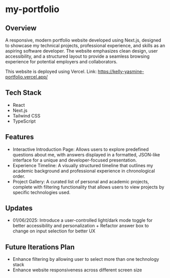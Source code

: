 # my-portfolio

## Overview
A responsive, modern portfolio website developed using Next.js, designed to showcase my technical projects, professional experience, and skills as an aspiring software developer. The website emphasizes clean design, user accessibility, and a structured layout to provide a seamless browsing experience for potential employers and collaborators.

This website is deployed using Vercel. Link: https://kelly-yasmine-portfolio.vercel.app/


## Tech Stack
- React
- Next.js
- Tailwind CSS
- TypeScript

## Features
- Interactive Introduction Page: Allows users to explore predefined questions about me, with answers displayed in a formatted, JSON-like interface for a unique and developer-focused presentation.
- Experience Timeline: A visually structured timeline that outlines my academic background and professional experience in chronological order.
- Project Gallery: A curated list of personal and academic projects, complete with filtering functionality that allows users to view projects by specific technologies used.

## Updates
- 01/06/2025: Introduce a user-controlled light/dark mode toggle for better accessibility and personalization + Refactor answer box to change on input selection for better UX

## Future Iterations Plan
- Enhance filtering by allowing user to select more than one technology stack
- Enhance website responsiveness across different screen size

